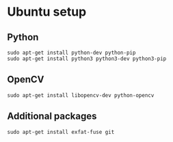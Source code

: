 # Ubuntu setup

## Python

```
sudo apt-get install python-dev python-pip
sudo apt-get install python3 python3-dev python3-pip
```

## OpenCV

`sudo apt-get install libopencv-dev python-opencv`

## Additional packages

```
sudo apt-get install exfat-fuse git
```